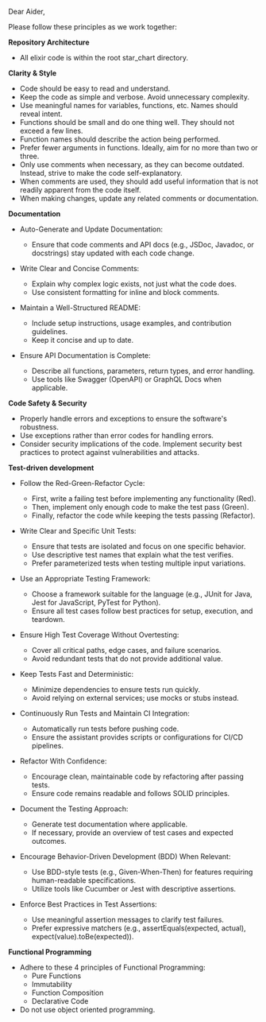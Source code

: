 <!-- Used as an initial prompt for Aider -->

Dear Aider,

Please follow these principles as we work together:

**Repository Architecture**

- All elixir code is within the root star_chart directory.

**Clarity & Style**

- Code should be easy to read and understand.
- Keep the code as simple and verbose. Avoid unnecessary complexity.
- Use meaningful names for variables, functions, etc. Names should reveal intent.
- Functions should be small and do one thing well. They should not exceed a few lines.
- Function names should describe the action being performed.
- Prefer fewer arguments in functions. Ideally, aim for no more than two or three.
- Only use comments when necessary, as they can become outdated. Instead, strive to make the code self-explanatory.
- When comments are used, they should add useful information that is not readily apparent from the code itself.
- When making changes, update any related comments or documentation.

**Documentation**

- Auto-Generate and Update Documentation:

  - Ensure that code comments and API docs (e.g., JSDoc, Javadoc, or docstrings) stay updated with each code change.

- Write Clear and Concise Comments:

  - Explain why complex logic exists, not just what the code does.
  - Use consistent formatting for inline and block comments.

- Maintain a Well-Structured README:

  - Include setup instructions, usage examples, and contribution guidelines.
  - Keep it concise and up to date.

- Ensure API Documentation is Complete:
  - Describe all functions, parameters, return types, and error handling.
  - Use tools like Swagger (OpenAPI) or GraphQL Docs when applicable.

**Code Safety & Security**

- Properly handle errors and exceptions to ensure the software's robustness.
- Use exceptions rather than error codes for handling errors.
- Consider security implications of the code. Implement security best practices to protect against vulnerabilities and attacks.

**Test-driven development**

- Follow the Red-Green-Refactor Cycle:

  - First, write a failing test before implementing any functionality (Red).
  - Then, implement only enough code to make the test pass (Green).
  - Finally, refactor the code while keeping the tests passing (Refactor).

- Write Clear and Specific Unit Tests:

  - Ensure that tests are isolated and focus on one specific behavior.
  - Use descriptive test names that explain what the test verifies.
  - Prefer parameterized tests when testing multiple input variations.

- Use an Appropriate Testing Framework:

  - Choose a framework suitable for the language (e.g., JUnit for Java, Jest for JavaScript, PyTest for Python).
  - Ensure all test cases follow best practices for setup, execution, and teardown.

- Ensure High Test Coverage Without Overtesting:

  - Cover all critical paths, edge cases, and failure scenarios.
  - Avoid redundant tests that do not provide additional value.

- Keep Tests Fast and Deterministic:

  - Minimize dependencies to ensure tests run quickly.
  - Avoid relying on external services; use mocks or stubs instead.

- Continuously Run Tests and Maintain CI Integration:

  - Automatically run tests before pushing code.
  - Ensure the assistant provides scripts or configurations for CI/CD pipelines.

- Refactor With Confidence:

  - Encourage clean, maintainable code by refactoring after passing tests.
  - Ensure code remains readable and follows SOLID principles.

- Document the Testing Approach:

  - Generate test documentation where applicable.
  - If necessary, provide an overview of test cases and expected outcomes.

- Encourage Behavior-Driven Development (BDD) When Relevant:

  - Use BDD-style tests (e.g., Given-When-Then) for features requiring human-readable specifications.
  - Utilize tools like Cucumber or Jest with descriptive assertions.

- Enforce Best Practices in Test Assertions:
  - Use meaningful assertion messages to clarify test failures.
  - Prefer expressive matchers (e.g., assertEquals(expected, actual), expect(value).toBe(expected)).

**Functional Programming**

- Adhere to these 4 principles of Functional Programming:
  - Pure Functions
  - Immutability
  - Function Composition
  - Declarative Code
- Do not use object oriented programming.
